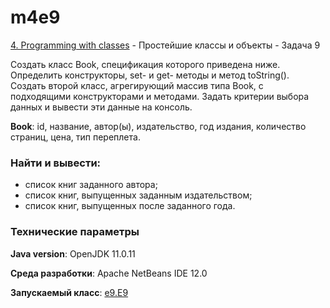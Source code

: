 # m4e9

[4. Programming with classes](..) - Простейшие классы и объекты - Задача 9

Создать класс Book, спецификация которого приведена ниже. Определить 
конструкторы, set- и get- методы и метод toString(). Создать второй 
класс, агрегирующий массив типа Book, с подходящими конструкторами и 
методами. Задать критерии выбора данных и вывести эти данные на 
консоль.

**Book**: id, название, автор(ы), издательство, год издания, количество 
страниц, цена, тип переплета.

### Найти и вывести:

* список книг заданного автора;
* список книг, выпущенных заданным издательством;
* список книг, выпущенных после заданного года.

### Технические параметры

**Java version**: OpenJDK 11.0.11

**Среда разработки**: Apache NetBeans IDE 12.0

**Запускаемый класс**: [e9.E9](https://github.com/aabyodj/java0online/blob/master/4%20Classes/E9/src/e9/E9.java)
